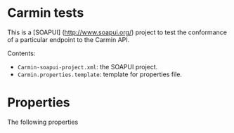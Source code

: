 # Carmin tests

This is a [SOAPUI] (http://www.soapui.org/) project to test the conformance of a particular endpoint to the Carmin API.

Contents:
* `Carmin-soapui-project.xml`: the SOAPUI project.
* `Carmin.properties.template`: template for properties file.

# Properties

The following properties 
